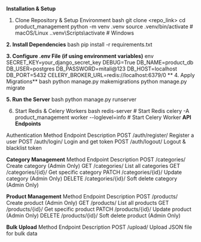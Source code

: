 **Installation & Setup**
1. Clone Repository & Setup Environment
bash
git clone <repo_link>
cd product_management
python -m venv .venv
source .venv/bin/activate  # macOS/Linux
.\.venv\Scripts\activate   # Windows


**2. Install Dependencies**
bash
pip install -r requirements.txt

**3. Configure .env File (if using environment variables)**
env
SECRET_KEY=your_django_secret_key
DEBUG=True
DB_NAME=product_db
DB_USER=postgres
DB_PASSWORD=mitali@123
DB_HOST=localhost
DB_PORT=5432
CELERY_BROKER_URL=redis://localhost:6379/0
**
4. Apply Migrations**
bash
python manage.py makemigrations
python manage.py migrate

**5. Run the Server**
bash
python manage.py runserver

6. Start Redis & Celery Workers
bash
redis-server  # Start Redis
celery -A product_management worker --loglevel=info  # Start Celery Worker
**API Endpoints**

Authentication
Method	Endpoint	Description
POST	/auth/register/	Register a user
POST	/auth/login/	Login and get token
POST	/auth/logout/	Logout & blacklist token


**Category Management**
Method	Endpoint	Description
POST	/categories/	Create category (Admin Only)
GET	/categories/	List all categories
GET	/categories/{id}/	Get specific category
PATCH	/categories/{id}/	Update category (Admin Only)
DELETE	/categories/{id}/	Soft delete category (Admin Only)


**Product Management**
Method	Endpoint	Description
POST	/products/	Create product (Admin Only)
GET	/products/	List all products
GET	/products/{id}/	Get specific product
PATCH	/products/{id}/	Update product (Admin Only)
DELETE	/products/{id}/	Soft delete product (Admin Only)


**Bulk Upload**
Method	Endpoint	Description
POST	/upload/	Upload JSON file for bulk data
